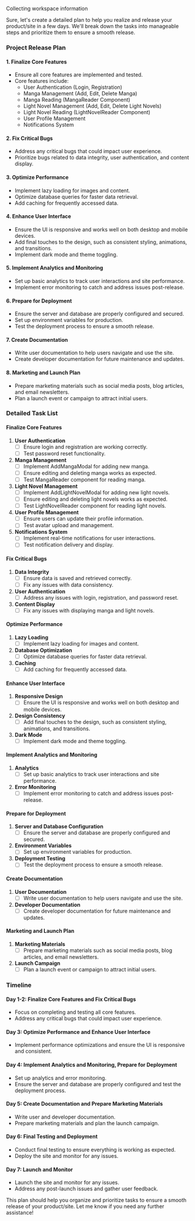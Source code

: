 Collecting workspace information

Sure, let's create a detailed plan to help you realize and release your product/site in a few days. We'll break down the tasks into manageable steps and prioritize them to ensure a smooth release.

### Project Release Plan

#### 1. **Finalize Core Features**
   - Ensure all core features are implemented and tested.
   - Core features include:
     - User Authentication (Login, Registration)
     - Manga Management (Add, Edit, Delete Manga)
     - Manga Reading (MangaReader Component)
     - Light Novel Management (Add, Edit, Delete Light Novels)
     - Light Novel Reading (LightNovelReader Component)
     - User Profile Management
     - Notifications System

#### 2. **Fix Critical Bugs**
   - Address any critical bugs that could impact user experience.
   - Prioritize bugs related to data integrity, user authentication, and content display.

#### 3. **Optimize Performance**
   - Implement lazy loading for images and content.
   - Optimize database queries for faster data retrieval.
   - Add caching for frequently accessed data.

#### 4. **Enhance User Interface**
   - Ensure the UI is responsive and works well on both desktop and mobile devices.
   - Add final touches to the design, such as consistent styling, animations, and transitions.
   - Implement dark mode and theme toggling.

#### 5. **Implement Analytics and Monitoring**
   - Set up basic analytics to track user interactions and site performance.
   - Implement error monitoring to catch and address issues post-release.

#### 6. **Prepare for Deployment**
   - Ensure the server and database are properly configured and secured.
   - Set up environment variables for production.
   - Test the deployment process to ensure a smooth release.

#### 7. **Create Documentation**
   - Write user documentation to help users navigate and use the site.
   - Create developer documentation for future maintenance and updates.

#### 8. **Marketing and Launch Plan**
   - Prepare marketing materials such as social media posts, blog articles, and email newsletters.
   - Plan a launch event or campaign to attract initial users.

### Detailed Task List

#### Finalize Core Features

1. **User Authentication**
   - [ ] Ensure login and registration are working correctly.
   - [ ] Test password reset functionality.

2. **Manga Management**
   - [ ] Implement AddMangaModal for adding new manga.
   - [ ] Ensure editing and deleting manga works as expected.
   - [ ] Test MangaReader component for reading manga.

3. **Light Novel Management**
   - [ ] Implement AddLightNovelModal for adding new light novels.
   - [ ] Ensure editing and deleting light novels works as expected.
   - [ ] Test LightNovelReader component for reading light novels.

4. **User Profile Management**
   - [ ] Ensure users can update their profile information.
   - [ ] Test avatar upload and management.

5. **Notifications System**
   - [ ] Implement real-time notifications for user interactions.
   - [ ] Test notification delivery and display.

#### Fix Critical Bugs

1. **Data Integrity**
   - [ ] Ensure data is saved and retrieved correctly.
   - [ ] Fix any issues with data consistency.

2. **User Authentication**
   - [ ] Address any issues with login, registration, and password reset.

3. **Content Display**
   - [ ] Fix any issues with displaying manga and light novels.

#### Optimize Performance

1. **Lazy Loading**
   - [ ] Implement lazy loading for images and content.

2. **Database Optimization**
   - [ ] Optimize database queries for faster data retrieval.

3. **Caching**
   - [ ] Add caching for frequently accessed data.

#### Enhance User Interface

1. **Responsive Design**
   - [ ] Ensure the UI is responsive and works well on both desktop and mobile devices.

2. **Design Consistency**
   - [ ] Add final touches to the design, such as consistent styling, animations, and transitions.

3. **Dark Mode**
   - [ ] Implement dark mode and theme toggling.

#### Implement Analytics and Monitoring

1. **Analytics**
   - [ ] Set up basic analytics to track user interactions and site performance.

2. **Error Monitoring**
   - [ ] Implement error monitoring to catch and address issues post-release.

#### Prepare for Deployment

1. **Server and Database Configuration**
   - [ ] Ensure the server and database are properly configured and secured.

2. **Environment Variables**
   - [ ] Set up environment variables for production.

3. **Deployment Testing**
   - [ ] Test the deployment process to ensure a smooth release.

#### Create Documentation

1. **User Documentation**
   - [ ] Write user documentation to help users navigate and use the site.

2. **Developer Documentation**
   - [ ] Create developer documentation for future maintenance and updates.

#### Marketing and Launch Plan

1. **Marketing Materials**
   - [ ] Prepare marketing materials such as social media posts, blog articles, and email newsletters.

2. **Launch Campaign**
   - [ ] Plan a launch event or campaign to attract initial users.

### Timeline

#### Day 1-2: Finalize Core Features and Fix Critical Bugs
- Focus on completing and testing all core features.
- Address any critical bugs that could impact user experience.

#### Day 3: Optimize Performance and Enhance User Interface
- Implement performance optimizations and ensure the UI is responsive and consistent.

#### Day 4: Implement Analytics and Monitoring, Prepare for Deployment
- Set up analytics and error monitoring.
- Ensure the server and database are properly configured and test the deployment process.

#### Day 5: Create Documentation and Prepare Marketing Materials
- Write user and developer documentation.
- Prepare marketing materials and plan the launch campaign.

#### Day 6: Final Testing and Deployment
- Conduct final testing to ensure everything is working as expected.
- Deploy the site and monitor for any issues.

#### Day 7: Launch and Monitor
- Launch the site and monitor for any issues.
- Address any post-launch issues and gather user feedback.

This plan should help you organize and prioritize tasks to ensure a smooth release of your product/site. Let me know if you need any further assistance!